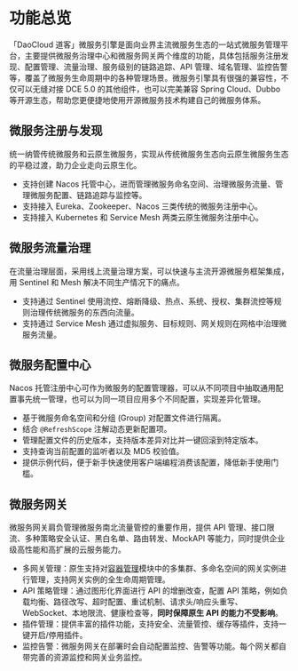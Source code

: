 # 功能总览

「DaoCloud 道客」微服务引擎是面向业界主流微服务生态的一站式微服务管理平台，主要提供微服务治理中心和微服务网关两个维度的功能，具体包括服务注册发现、配置管理、流量治理、服务级别的链路追踪、API 管理、域名管理、监控告警等，覆盖了微服务生命周期中的各种管理场景。微服务引擎具有很强的兼容性，不仅可以无缝对接 DCE 5.0 的其他组件，也可以完美兼容 Spring Cloud、Dubbo 等开源生态，帮助您更便捷地使用开源微服务技术构建自己的微服务体系。

## 微服务注册与发现

统一纳管传统微服务和云原生微服务，实现从传统微服务生态向云原生微服务生态的平稳过渡，助力企业走向云原生化。

- 支持创建 Nacos 托管中心，进而管理微服务命名空间、治理微服务流量、管理微服务配置、链路追踪与监控等。
- 支持接入 Eureka、Zookeeper、Nacos 三类传统的微服务注册中心。
- 支持接入 Kubernetes 和 Service Mesh 两类云原生微服务注册中心。

## 微服务流量治理

在流量治理层面，采用线上流量治理方案，可以快速与主流开源微服务框架集成，用 Sentinel 和 Mesh 解决不同生产情况下的痛点。

- 支持通过 Sentinel 使用流控、熔断降级、热点、系统、授权、集群流控等规则治理传统微服务的东西向流量。
- 支持通过 Service Mesh 通过虚拟服务、目标规则、网关规则在网格中治理微服务流量。

## 微服务配置中心

Nacos 托管注册中心可作为微服务的配置管理器，可以从不同项目中抽取通用配置事先统一管理，也可以为同一项目应用多个不同配置，实现差异化管理。

- 基于微服务命名空间和分组 (Group) 对配置文件进行隔离。
- 结合 `@RefreshScope` 注解动态更新配置项。
- 管理配置文件的历史版本，支持版本差异对比并一键回滚到特定版本。
- 支持查询当前配置的监听者以及 MD5 校验值。
- 提供示例代码，便于新手快速使用客户端编程消费该配置，降低新手使用门槛。

## 微服务网关

微服务网关肩负管理微服务南北流量管控的重要作用，提供 API 管理、接口限流、多种策略安全认证、黑白名单、路由转发、MockAPI 等能力，同时提供企业级高性能和高扩展的云服务能力。

- 多网关管理：原生支持对[容器管理](../../kpanda/intro/index.md)模块中的多集群、多命名空间的网关实例进行管理，支持网关实例的全生命周期管理。
- API 策略管理：通过图形化界面进行 API 的增删改查，配置 API 策略，例如负载均衡、路径改写、超时配置、重试机制、请求头/响应头重写、WebSocket、本地限流、健康检查等，**同时保障原生 API 的能力不受影响**。
- 插件管理：提供丰富的插件功能，支持安全、流量管控、缓存等插件，支持一键开启/停用插件。
- 监控告警：微服务网关在部署时会自动配置监控、告警等功能。每个网关都自带完善的资源监控和网关业务监控。
